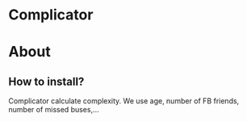 Complicator
===========

# About

## How to install?

Complicator calculate complexity. We use age, number of FB friends, number of missed buses,...
